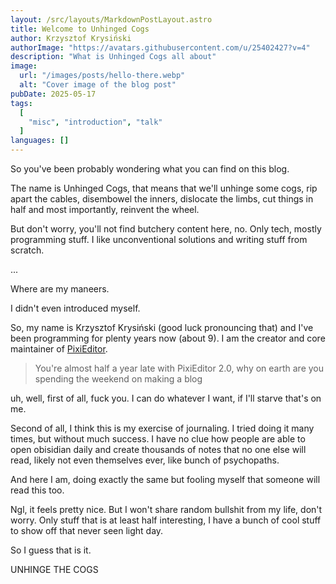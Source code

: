 ```yaml
---
layout: /src/layouts/MarkdownPostLayout.astro
title: Welcome to Unhinged Cogs
author: Krzysztof Krysiński
authorImage: "https://avatars.githubusercontent.com/u/25402427?v=4"
description: "What is Unhinged Cogs all about"
image:
  url: "/images/posts/hello-there.webp"
  alt: "Cover image of the blog post"
pubDate: 2025-05-17
tags:
  [
    "misc", "introduction", "talk"
  ]
languages: []
---
```


So you've been probably wondering what you can find on this blog.

The name is Unhinged Cogs, that means that we'll unhinge some cogs, rip apart the cables, disembowel the inners, dislocate the limbs, cut things in half and most importantly, reinvent the wheel.

But don't worry, you'll not find butchery content here, no. Only tech, mostly programming stuff. I like unconventional solutions and writing stuff from scratch.

...

Where are my maneers.

I didn't even introduced myself.

So, my name is Krzysztof Krysiński (good luck pronouncing that) and I've been programming for plenty years now (about 9). 
I am the creator and core maintainer of [PixiEditor](https://pixieditor.net).

> You're almost half a year late with PixiEditor 2.0, why on earth are you spending the weekend on making a blog

uh, well, first of all, fuck you. I can do whatever I want, if I'll starve that's on me.

Second of all, I think this is my exercise of journaling. I tried doing it many times, but without much success. I have no clue how people are able to open obisidian daily and create thousands of notes
that no one else will read, likely not even themselves ever, like bunch of psychopaths. 

And here I am, doing exactly the same but fooling myself that someone will read this too.

Ngl, it feels pretty nice. But I won't share random bullshit from my life, don't worry. Only stuff that is at least half interesting, I have a bunch of cool stuff to show off that never seen light day.

So I guess that is it. 

UNHINGE THE COGS